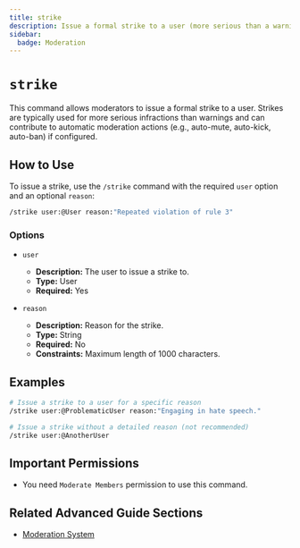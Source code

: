 ```yaml
---
title: strike
description: Issue a formal strike to a user (more serious than a warning)
sidebar:
  badge: Moderation
---
```


# `strike`

This command allows moderators to issue a formal strike to a user. Strikes are typically used for more serious infractions than warnings and can contribute to automatic moderation actions (e.g., auto-mute, auto-kick, auto-ban) if configured.

## How to Use

To issue a strike, use the `/strike` command with the required `user` option and an optional `reason`:

```sh
/strike user:@User reason:"Repeated violation of rule 3"
```

### Options

*   `user`
    *   **Description:** The user to issue a strike to.
    *   **Type:** User
    *   **Required:** Yes

*   `reason`
    *   **Description:** Reason for the strike.
    *   **Type:** String
    *   **Required:** No
    *   **Constraints:** Maximum length of 1000 characters.

## Examples

```sh
# Issue a strike to a user for a specific reason
/strike user:@ProblematicUser reason:"Engaging in hate speech."

# Issue a strike without a detailed reason (not recommended)
/strike user:@AnotherUser
```

## Important Permissions

*   You need `Moderate Members` permission to use this command.

## Related Advanced Guide Sections

*   [Moderation System](/advanced-guide/moderation/modlog_documentation)
